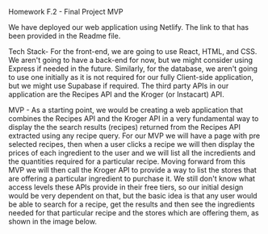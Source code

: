 Homework F.2 - Final Project MVP

We have deployed our web application using Netlify. The link to that has been provided in the Readme file.

Tech Stack- For the front-end, we are going to use React, HTML, and CSS. We aren't going to have a back-end for now, but we might consider using Express if needed in the future. Similarly, for the database, we aren't going to use one initially as it is not required for our fully Client-side application, but we might use Supabase if required. The third party APIs in our application are the Recipes API and the Kroger (or Instacart) API.

MVP - As a starting point, we would be creating a web application that combines the Recipes API and the Kroger API in a very fundamental way to display the the search results (recipes) returned from the Recipes API extracted using any recipe query. For our MVP we will have a page with pre selected recipes, then when a user clicks a recipe we will then display the prices of each ingredient to the user and we will list all the incredients and the quantities required for a particular recipe. Moving forward from this MVP we will then call the Kroger API to provide a way to list the stores that are offering a particular ingredient to purchase it. We still don't know what access levels these APIs provide in their free tiers, so our initial design would be very dependent on that, but the basic idea is that any user would be able to search for a recipe, get the results and then see the ingredients needed for that particular recipe and the stores which are offering them, as shown in the image below.
